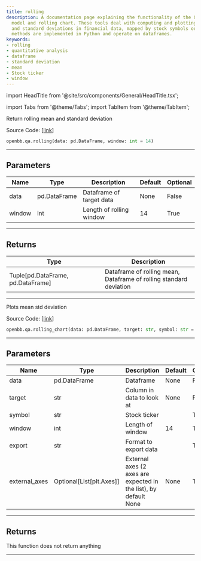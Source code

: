 ```yaml
---
title: rolling
description: A documentation page explaining the functionality of the OpenBB rolling
  model and rolling chart. These tools deal with computing and plotting rolling means
  and standard deviations in financial data, mapped by stock symbols or tickers. The
  methods are implemented in Python and operate on dataframes.
keywords:
- rolling
- quantitative analysis
- dataframe
- standard deviation
- mean
- Stock ticker
- window
---
```


import HeadTitle from '@site/src/components/General/HeadTitle.tsx';

<HeadTitle title="qa.rolling - Reference | OpenBB SDK Docs" />

import Tabs from '@theme/Tabs';
import TabItem from '@theme/TabItem';

<Tabs>
<TabItem value="model" label="Model" default>

Return rolling mean and standard deviation

Source Code: [[link](https://github.com/OpenBB-finance/OpenBB/tree/main/openbb_terminal/common/quantitative_analysis/rolling_model.py#L16)]

```python
openbb.qa.rolling(data: pd.DataFrame, window: int = 14)
```

---

## Parameters

| Name | Type | Description | Default | Optional |
| ---- | ---- | ----------- | ------- | -------- |
| data | pd.DataFrame | Dataframe of target data | None | False |
| window | int | Length of rolling window | 14 | True |


---

## Returns

| Type | Description |
| ---- | ----------- |
| Tuple[pd.DataFrame, pd.DataFrame] | Dataframe of rolling mean,<br/>Dataframe of rolling standard deviation |
---

</TabItem>
<TabItem value="view" label="Chart">

Plots mean std deviation

Source Code: [[link](https://github.com/OpenBB-finance/OpenBB/tree/main/openbb_terminal/common/quantitative_analysis/rolling_view.py#L26)]

```python
openbb.qa.rolling_chart(data: pd.DataFrame, target: str, symbol: str = "", window: int = 14, export: str = "", external_axes: Optional[List[matplotlib.axes._axes.Axes]] = None)
```

---

## Parameters

| Name | Type | Description | Default | Optional |
| ---- | ---- | ----------- | ------- | -------- |
| data | pd.DataFrame | Dataframe | None | False |
| target | str | Column in data to look at | None | False |
| symbol | str | Stock ticker |  | True |
| window | int | Length of window | 14 | True |
| export | str | Format to export data |  | True |
| external_axes | Optional[List[plt.Axes]] | External axes (2 axes are expected in the list), by default None | None | True |


---

## Returns

This function does not return anything

---

</TabItem>
</Tabs>

